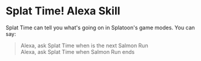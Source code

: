 # Splat Time! Alexa Skill

Splat Time can tell you what's going on in Splatoon's game modes. You can say:
> Alexa, ask Splat Time when is the next Salmon Run  
> Alexa, ask Splat Time when Salmon Run ends
